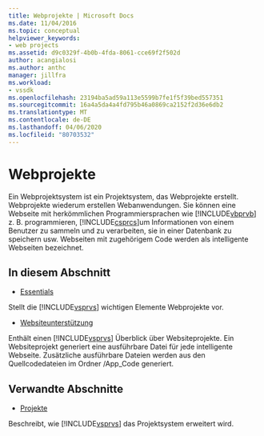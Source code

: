 ```yaml
---
title: Webprojekte | Microsoft Docs
ms.date: 11/04/2016
ms.topic: conceptual
helpviewer_keywords:
- web projects
ms.assetid: d9c0329f-4b0b-4fda-8061-cce69f2f502d
author: acangialosi
ms.author: anthc
manager: jillfra
ms.workload:
- vssdk
ms.openlocfilehash: 23194ba5ad59a113e5599b7fe1f5f39bed557351
ms.sourcegitcommit: 16a4a5da4a4fd795b46a0869ca2152f2d36e6db2
ms.translationtype: MT
ms.contentlocale: de-DE
ms.lasthandoff: 04/06/2020
ms.locfileid: "80703532"
---
```

# <a name="web-projects"></a>Webprojekte
Ein Webprojektsystem ist ein Projektsystem, das Webprojekte erstellt. Webprojekte wiederum erstellen Webanwendungen. Sie können eine Webseite mit herkömmlichen Programmiersprachen wie [!INCLUDE[vbprvb](../../code-quality/includes/vbprvb_md.md)] z. B. programmieren, [!INCLUDE[csprcs](../../data-tools/includes/csprcs_md.md)]um Informationen von einem Benutzer zu sammeln und zu verarbeiten, sie in einer Datenbank zu speichern usw. Webseiten mit zugehörigem Code werden als intelligente Webseiten bezeichnet.

## <a name="in-this-section"></a>In diesem Abschnitt
- [Essentials](../../extensibility/internals/web-project-essentials.md)

 Stellt die [!INCLUDE[vsprvs](../../code-quality/includes/vsprvs_md.md)] wichtigen Elemente Webprojekte vor.

- [Websiteunterstützung](../../extensibility/internals/web-site-support.md)

 Enthält einen [!INCLUDE[vsprvs](../../code-quality/includes/vsprvs_md.md)] Überblick über Websiteprojekte. Ein Websiteprojekt generiert eine ausführbare Datei für jede intelligente Webseite. Zusätzliche ausführbare Dateien werden aus den Quellcodedateien im Ordner /App_Code generiert.

## <a name="related-sections"></a>Verwandte Abschnitte
- [Projekte](../../extensibility/internals/projects.md)

 Beschreibt, wie [!INCLUDE[vsprvs](../../code-quality/includes/vsprvs_md.md)] das Projektsystem erweitert wird.
